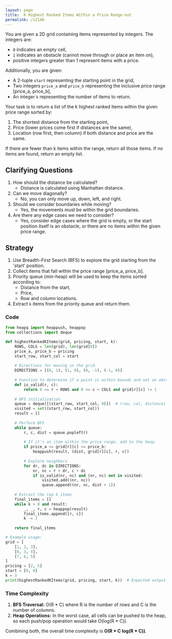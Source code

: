 ```yaml
---
layout: page
title:  K Highest Ranked Items Within a Price Range-out
permalink: /s2146
---
```


You are given a 2D grid containing items represented by integers. The integers are:
- `0` indicates an empty cell,
- `1` indicates an obstacle (cannot move through or place an item on),
- positive integers greater than 1 represent items with a price.

Additionally, you are given:
- A 2-tuple `start` representing the starting point in the grid,
- Two integers `price_a` and `price_b` representing the inclusive price range [price_a, price_b],
- An integer `k` representing the number of items to return.

Your task is to return a list of the k highest ranked items within the given price range sorted by:
1. The shortest distance from the starting point,
2. Price (lower prices come first if distances are the same),
3. Location (row first, then column) if both distance and price are the same.

If there are fewer than k items within the range, return all those items. If no items are found, return an empty list.

## Clarifying Questions
1. How should the distance be calculated?
   - Distance is calculated using Manhattan distance.
2. Can we move diagonally?
   - No, you can only move up, down, left, and right.
3. Should we consider boundaries while moving?
   - Yes, the movements must be within the grid boundaries.
4. Are there any edge cases we need to consider?
   - Yes, consider edge cases where the grid is empty, or the start position itself is an obstacle, or there are no items within the given price range.

## Strategy
1. Use Breadth-First Search (BFS) to explore the grid starting from the 'start' position.
2. Collect items that fall within the price range [price_a, price_b].
3. Priority queue (min-heap) will be used to keep the items sorted according to:
   - Distance from the start,
   - Price,
   - Row and column locations.
4. Extract `k` items from the priority queue and return them.

### Code

```python
from heapq import heappush, heappop
from collections import deque

def highestRankedKItems(grid, pricing, start, k):
    ROWS, COLS = len(grid), len(grid[0])
    price_a, price_b = pricing
    start_row, start_col = start
    
    # Directions for moving in the grid.
    DIRECTIONS = [(0, 1), (1, 0), (0, -1), (-1, 0)]
    
    # Function to determine if a point is within bounds and not an obstacle.
    def is_valid(r, c):
        return 0 <= r < ROWS and 0 <= c < COLS and grid[r][c] != 1
    
    # BFS initialization
    queue = deque([(start_row, start_col, 0)])  # (row, col, distance)
    visited = set((start_row, start_col))
    result = []
    
    # Perform BFS
    while queue:
        r, c, dist = queue.popleft()
        
        # If it's an item within the price range, add to the heap.
        if price_a <= grid[r][c] <= price_b:
            heappush(result, (dist, grid[r][c], r, c))
        
        # Explore neighbors
        for dr, dc in DIRECTIONS:
            nr, nc = r + dr, c + dc
            if is_valid(nr, nc) and (nr, nc) not in visited:
                visited.add((nr, nc))
                queue.append((nr, nc, dist + 1))
    
    # Extract the top k items
    final_items = []
    while k > 0 and result:
        _, _, r, c = heappop(result)
        final_items.append([r, c])
        k -= 1
    
    return final_items

# Example usage:
grid = [
    [1, 2, 3],
    [0, 3, 4],
    [7, 6, 5]
]
pricing = [2, 5]
start = [0, 0]
k = 3
print(highestRankedKItems(grid, pricing, start, k))  # Expected output: [[0, 1], [1, 2], [2, 2]]
```

### Time Complexity
1. **BFS Traversal:** O(R * C) where R is the number of rows and C is the number of columns.
2. **Heap Operations:** In the worst case, all cells can be pushed to the heap, so each push/pop operation would take O(log(R * C)).

Combining both, the overall time complexity is **O(R * C log(R * C))**.